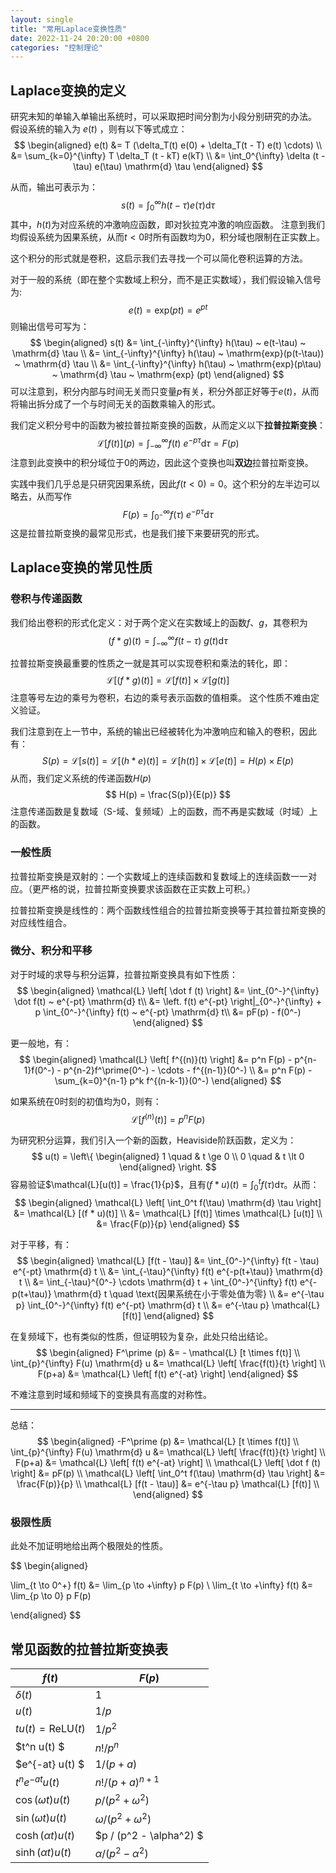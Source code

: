 ```yaml
---
layout: single
title: "常用Laplace变换性质"
date: 2022-11-24 20:20:00 +0800
categories: "控制理论"
--- 
```


## Laplace变换的定义

研究未知的单输入单输出系统时，可以采取把时间分割为小段分别研究的办法。
假设系统的输入为 $e(t)$ ，则有以下等式成立：
$$
\begin{aligned}
e(t) &= T (\delta_T(t) e(0) + \delta_T(t - T) e(t) \cdots) \\
 &= \sum_{k=0}^{\infty} T \delta_T (t - kT) e(kT) \\
 &= \int_0^{\infty} \delta (t - \tau) e(\tau) \mathrm{d} \tau
\end{aligned}
$$

从而，输出可表示为：
$$
s(t) = \int_0^{\infty} h(t-\tau) e(\tau) \mathrm{d} \tau
$$
其中，$h(t)$为对应系统的冲激响应函数，即对狄拉克冲激的响应函数。
注意到我们均假设系统为因果系统，从而$t < 0$时所有函数均为0，积分域也限制在正实数上。

这个积分的形式就是卷积，这启示我们去寻找一个可以简化卷积运算的方法。

对于一般的系统（即在整个实数域上积分，而不是正实数域），我们假设输入信号为:
$$e(t) = \mathrm{exp}(pt) = e^{pt}$$
则输出信号可写为：
$$
\begin{aligned}
s(t) &= \int_{-\infty}^{\infty} h(\tau) ~ e(t-\tau) ~ \mathrm{d} \tau \\
&= \int_{-\infty}^{\infty} h(\tau) ~ \mathrm{exp}(p(t-\tau)) ~ \mathrm{d} \tau \\
&= \int_{-\infty}^{\infty} h(\tau) ~ \mathrm{exp}(p\tau) ~ \mathrm{d} \tau  ~ \mathrm{exp} (pt)
\end{aligned}
$$
可以注意到，积分内部与时间无关而只变量$p$有关，积分外部正好等于$e(t)$，从而将输出拆分成了一个与时间无关的函数乘输入的形式。

我们定义积分号中的函数为被拉普拉斯变换的函数，从而定义以下**拉普拉斯变换**：
$$
\mathcal{L} \left[ f(t) \right](p) = \int_{-\infty}^{\infty} f(t) ~ e^{-p\tau} \mathrm{d} \tau = F(p)
$$
注意到此变换中的积分域位于0的两边，因此这个变换也叫**双边**拉普拉斯变换。

实践中我们几乎总是只研究因果系统，因此$f(t < 0) = 0$。这个积分的左半边可以略去，从而写作
$$
F(p) = \int_{0^-}^{\infty} f(\tau) ~ e^{-p\tau} \mathrm{d} \tau
$$
这是拉普拉斯变换的最常见形式，也是我们接下来要研究的形式。

## Laplace变换的常见性质

### 卷积与传递函数
我们给出卷积的形式化定义：对于两个定义在实数域上的函数$f$、$g$，其卷积为
$$
(f * g)(t) = \int_{-\infty}^{\infty} f(t-\tau) ~ g(t) \mathrm{d} \tau
$$

拉普拉斯变换最重要的性质之一就是其可以实现卷积和乘法的转化，即：
$$
\mathcal{L} [ (f * g)(t) ] = \mathcal{L} [f(t)] \times \mathcal{L} [g(t)]
$$
注意等号左边的乘号为卷积，右边的乘号表示函数的值相乘。
这个性质不难由定义验证。

我们注意到在上一节中，系统的输出已经被转化为冲激响应和输入的卷积，因此有：
$$
S(p) = \mathcal{L} [s(t)] = \mathcal{L} [(h * e)(t)] = \mathcal{L} [h(t)] \times \mathcal{L} [e(t)] = H(p) \times E(p)
$$
从而，我们定义系统的传递函数$H(p)$
$$
H(p) = \frac{S(p)}{E(p)}
$$
注意传递函数是复数域（S-域、复频域）上的函数，而不再是实数域（时域）上的函数。

### 一般性质

拉普拉斯变换是双射的：一个实数域上的连续函数和复数域上的连续函数一一对应。（更严格的说，拉普拉斯变换要求该函数在正实数上可积。）

拉普拉斯变换是线性的：两个函数线性组合的拉普拉斯变换等于其拉普拉斯变换的对应线性组合。


### 微分、积分和平移

对于时域的求导与积分运算，拉普拉斯变换具有如下性质：
$$
\begin{aligned}
\mathcal{L} \left[ \dot f (t) \right]
&= \int_{0^-}^{\infty} \dot f(t) ~ e^{-pt} \mathrm{d} t\\
&= \left. f(t) e^{-pt} \right|_{0^-}^{\infty} + p \int_{0^-}^{\infty} f(t) ~ e^{-pt} \mathrm{d} t\\
&= pF(p) - f(0^-)
\end{aligned}
$$

更一般地，有：
$$
\begin{aligned}
\mathcal{L} \left[ f^{(n)}(t) \right] 
&= p^n F(p) - p^{n-1}f(0^-) - p^{n-2}f^\prime(0^-) - \cdots - f^{(n-1)}(0^-) \\
&= p^n F(p) - \sum_{k=0}^{n-1} p^k f^{(n-k-1)}(0^-)
\end{aligned}
$$

如果系统在0时刻的初值均为0，则有：
$$
\mathcal{L} \left[ f^{(n)}(t) \right] = p^n F(p)
$$

为研究积分运算，我们引入一个新的函数，Heaviside阶跃函数，定义为：
$$
u(t) = \left\{
\begin{aligned}
1 \quad & t \ge 0 \\
0 \quad & t \lt 0
\end{aligned}
\right.
$$
容易验证$\mathcal{L}[u(t)] = \frac{1}{p}$，且有$(f * u)(t) = \int^t_0 f(\tau) \mathrm{d} \tau$。从而：
$$
\begin{aligned}
\mathcal{L} \left[ \int_0^t f(\tau) \mathrm{d} \tau \right]
&= \mathcal{L} [(f * u)(t)] \\
&= \mathcal{L} [f(t)] \times \mathcal{L} [u(t)] \\
&= \frac{F(p)}{p}
\end{aligned}
$$

对于平移，有：
$$
\begin{aligned}
\mathcal{L} [f(t - \tau)] 
&= \int_{0^-}^{\infty} f(t - \tau) e^{-pt} \mathrm{d} t \\
&= \int_{-\tau}^{\infty} f(t) e^{-p(t+\tau)} \mathrm{d} t \\
&= \int_{-\tau}^{0^-} \cdots \mathrm{d} t + \int_{0^-}^{\infty} f(t) e^{-p(t+\tau)} \mathrm{d} t \quad \text{因果系统在小于零处值为零} \\
&= e^{-\tau p} \int_{0^-}^{\infty} f(t) e^{-pt} \mathrm{d} t \\
&= e^{-\tau p} \mathcal{L} [f(t)]
\end{aligned}
$$

在复频域下，也有类似的性质，但证明较为复杂，此处只给出结论。
$$
\begin{aligned}
	F^\prime (p) &= - \mathcal{L} [t \times f(t)] 	\\
	\int_{p}^{\infty} F(u) \mathrm{d} u &= \mathcal{L} \left[ \frac{f(t)}{t} \right] \\
	F(p+a) &= \mathcal{L} \left[ f(t) e^{-at} \right]
\end{aligned}
$$

不难注意到时域和频域下的变换具有高度的对称性。

---

总结：
$$
\begin{aligned} -F^\prime (p) 
&= \mathcal{L} [t \times f(t)] 	\\
\int_{p}^{\infty} F(u) \mathrm{d} u 
&= \mathcal{L} \left[ \frac{f(t)}{t} \right] \\
F(p+a) 
&= \mathcal{L} \left[ f(t) e^{-at} \right] \\
\mathcal{L} \left[ \dot f (t) \right]
&= pF(p) \\ 
\mathcal{L} \left[ \int_0^t f(\tau) \mathrm{d} \tau \right]
&= \frac{F(p)}{p} \\
\mathcal{L} [f(t - \tau)] 
&= e^{-\tau p} \mathcal{L} [f(t)] \\
\end{aligned}
$$

### 极限性质

此处不加证明地给出两个极限处的性质。

$$
\begin{aligned}

\lim_{t \to 0^+} f(t) &= \lim_{p \to +\infty} p F(p) \\
\lim_{t \to +\infty} f(t) &= \lim_{p \to 0} p F(p)

\end{aligned}
$$


## 常见函数的拉普拉斯变换表

| $f(t)$ | $F(p)$ |
|--------|--------|
| $\delta(t)$ | $1$ |
| $u(t)$ | $1/p$ |
| $t u(t) = \mathrm{ReLU}(t)$ | $1/p^2$ |
| $t^n u(t) $ | $n! / p^n$ |
| $e^{-at} u(t) $ | $1 / (p+a)$ |
| $t^n e^{-at} u(t)$ | $n! / (p+a)^{n+1}$ |
| $\cos(\omega t) u(t)$ | $p / (p^2 + \omega^2)$ |
| $\sin(\omega t) u(t)$ | $\omega / (p^2 + \omega^2)$ | 
| $\cosh(\alpha t) u(t)$ | $p / (p^2 - \alpha^2) $ |
| $\sinh(\alpha t) u(t)$ | $\alpha / (p^2 - \alpha^2)$ | 
